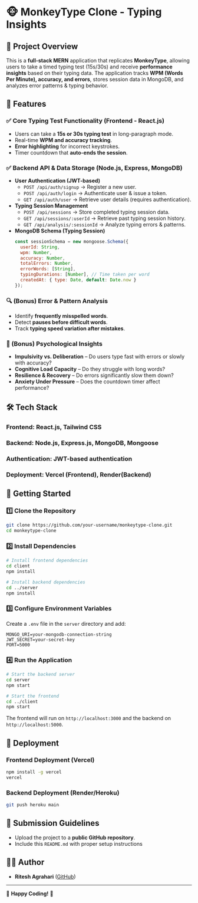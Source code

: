 # 🐵 MonkeyType Clone - Typing Insights

## 🚀 Project Overview
This is a **full-stack MERN** application that replicates **MonkeyType**, allowing users to take a timed typing test (15s/30s) and receive **performance insights** based on their typing data. The application tracks **WPM (Words Per Minute), accuracy, and errors**, stores session data in MongoDB, and analyzes error patterns & typing behavior.

## 📌 Features
### ✅ Core Typing Test Functionality (Frontend - React.js)
- Users can take a **15s or 30s typing test** in long-paragraph mode.
- Real-time **WPM and accuracy tracking**.
- **Error highlighting** for incorrect keystrokes.
- Timer countdown that **auto-ends the session**.

### ✅ Backend API & Data Storage (Node.js, Express, MongoDB)
- **User Authentication (JWT-based)**
  - `POST /api/auth/signup` → Register a new user.
  - `POST /api/auth/login` → Authenticate user & issue a token.
  - `GET /api/auth/user` → Retrieve user details (requires authentication).
- **Typing Session Management**
  - `POST /api/sessions` → Store completed typing session data.
  - `GET /api/sessions/:userId` → Retrieve past typing session history.
  - `GET /api/analysis/:sessionId` → Analyze typing errors & patterns.
- **MongoDB Schema (Typing Session)**
  ```js
  const sessionSchema = new mongoose.Schema({
    userId: String,
    wpm: Number,
    accuracy: Number,
    totalErrors: Number,
    errorWords: [String],
    typingDurations: [Number], // Time taken per word
    createdAt: { type: Date, default: Date.now }
  });
  ```

### 🔍 (Bonus) Error & Pattern Analysis
- Identify **frequently misspelled words**.
- Detect **pauses before difficult words**.
- Track **typing speed variation after mistakes**.

### 🧠 (Bonus) Psychological Insights
- **Impulsivity vs. Deliberation** – Do users type fast with errors or slowly with accuracy?
- **Cognitive Load Capacity** – Do they struggle with long words?
- **Resilience & Recovery** – Do errors significantly slow them down?
- **Anxiety Under Pressure** – Does the countdown timer affect performance?

## 🛠️ Tech Stack
### **Frontend:** React.js, Tailwind CSS
### **Backend:** Node.js, Express.js, MongoDB, Mongoose
### **Authentication:** JWT-based authentication
### **Deployment:** Vercel (Frontend), Render(Backend)

## 🚀 Getting Started
### 1️⃣ Clone the Repository
```sh
git clone https://github.com/your-username/monkeytype-clone.git
cd monkeytype-clone
```

### 2️⃣ Install Dependencies
```sh
# Install frontend dependencies
cd client
npm install

# Install backend dependencies
cd ../server
npm install
```

### 3️⃣ Configure Environment Variables
Create a `.env` file in the `server` directory and add:
```env
MONGO_URI=your-mongodb-connection-string
JWT_SECRET=your-secret-key
PORT=5000
```

### 4️⃣ Run the Application
```sh
# Start the backend server
cd server
npm start

# Start the frontend
cd ../client
npm start
```
The frontend will run on `http://localhost:3000` and the backend on `http://localhost:5000`.

## 📌 Deployment
### **Frontend Deployment (Vercel)**
```sh
npm install -g vercel
vercel
```

### **Backend Deployment (Render/Heroku)**
```sh
git push heroku main
```

## 📜 Submission Guidelines
- Upload the project to a **public GitHub repository**.
- Include this `README.md` with proper setup instructions

## 👨‍💻 Author
- **Ritesh Agrahari** ([GitHub](https://github.com/ritesh25033))

---
🚀 **Happy Coding!** 🎯

